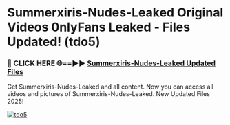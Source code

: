 # Summerxiris-Nudes-Leaked Original Videos 0nlyFans Leaked - Files Updated! (tdo5)

<h3>🔴 CLICK HERE 🌐==►► <a href="https://tinyurl.com/4mcuefdz" rel="nofollow">Summerxiris-Nudes-Leaked Updated Files</a></h3>

Get Summerxiris-Nudes-Leaked and all content. Now you can access all videos and pictures of Summerxiris-Nudes-Leaked. New Updated Files 2025!

[![tdo5](https://i.imgur.com/StAQSOY.gif)](https://tinyurl.com/4mcuefdz)
